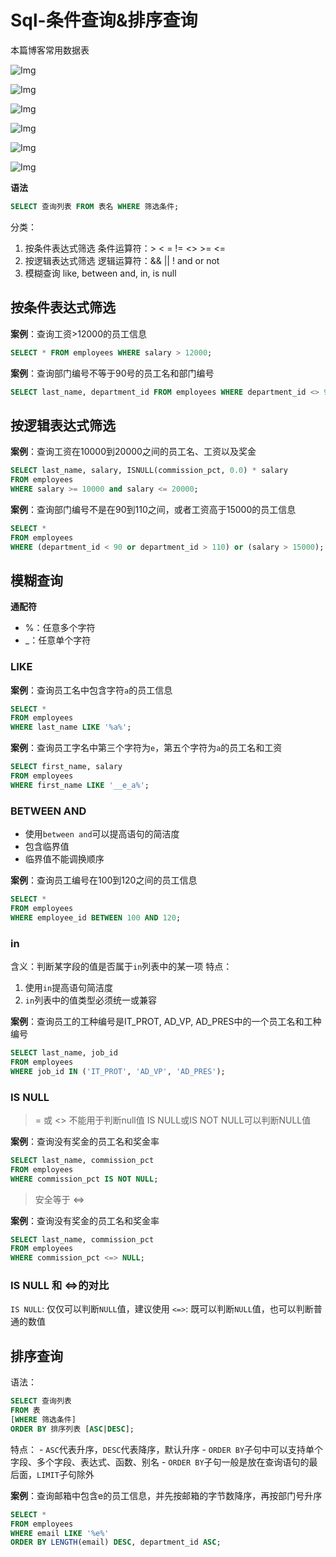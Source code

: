 # Sql-条件查询&排序查询

本篇博客常用数据表

![Img](https://cdn.jsdelivr.net/gh/zhangyufeng0123/ImageHosting/img/yank-note-picgo-img-20230529220437.png)

![Img](https://cdn.jsdelivr.net/gh/zhangyufeng0123/ImageHosting/img/yank-note-picgo-img-20230529220453.png)

![Img](https://cdn.jsdelivr.net/gh/zhangyufeng0123/ImageHosting/img/yank-note-picgo-img-20230529220506.png)

![Img](https://cdn.jsdelivr.net/gh/zhangyufeng0123/ImageHosting/img/yank-note-picgo-img-20230529220522.png)

![Img](https://cdn.jsdelivr.net/gh/zhangyufeng0123/ImageHosting/img/yank-note-picgo-img-20230529220534.png)

![Img](https://cdn.jsdelivr.net/gh/zhangyufeng0123/ImageHosting/img/yank-note-picgo-img-20230529220543.png)

**语法**

```SQL
SELECT 查询列表 FROM 表名 WHERE 筛选条件;
```

分类：
1. 按条件表达式筛选
    条件运算符：> < = != <> >= <= 
2. 按逻辑表达式筛选
    逻辑运算符：&& || ! and or not
3. 模糊查询
    like, between and, in, is null

## 按条件表达式筛选

**案例**：查询工资>12000的员工信息

```SQL
SELECT * FROM employees WHERE salary > 12000;
```

**案例**：查询部门编号不等于90号的员工名和部门编号

```SQL
SELECT last_name, department_id FROM employees WHERE department_id <> 90;
```

## 按逻辑表达式筛选

**案例**：查询工资在10000到20000之间的员工名、工资以及奖金

```SQL
SELECT last_name, salary, ISNULL(commission_pct, 0.0) * salary
FROM employees
WHERE salary >= 10000 and salary <= 20000;
```

**案例**：查询部门编号不是在90到110之间，或者工资高于15000的员工信息

```SQL
SELECT * 
FROM employees
WHERE (department_id < 90 or department_id > 110) or (salary > 15000);
```

## 模糊查询

**通配符**
- %：任意多个字符
- _：任意单个字符

### LIKE

**案例**：查询员工名中包含字符`a`的员工信息

```SQL
SELECT *
FROM employees
WHERE last_name LIKE '%a%';
```

**案例**：查询员工字名中第三个字符为`e`，第五个字符为`a`的员工名和工资

```SQL
SELECT first_name, salary
FROM employees
WHERE first_name LIKE '__e_a%';
```


### BETWEEN AND 

- 使用`between and`可以提高语句的简洁度
- 包含临界值
- 临界值不能调换顺序

**案例**：查询员工编号在100到120之间的员工信息

```SQL
SELECT *
FROM employees
WHERE employee_id BETWEEN 100 AND 120;
```

### in

含义：判断某字段的值是否属于`in`列表中的某一项
特点：
1. 使用`in`提高语句简洁度
2. `in`列表中的值类型必须统一或兼容

**案例**：查询员工的工种编号是IT_PROT, AD_VP, AD_PRES中的一个员工名和工种编号

```SQL
SELECT last_name, job_id
FROM employees
WHERE job_id IN ('IT_PROT', 'AD_VP', 'AD_PRES');
```

### IS NULL 

> = 或 <> 不能用于判断null值
> IS NULL或IS NOT NULL可以判断NULL值

**案例**：查询没有奖金的员工名和奖金率

```SQL
SELECT last_name, commission_pct
FROM employees
WHERE commission_pct IS NOT NULL;
```

> 安全等于 <=>

**案例**：查询没有奖金的员工名和奖金率

```SQL
SELECT last_name, commission_pct
FROM employees
WHERE commission_pct <=> NULL;
```

### IS NULL 和 <=>的对比

`IS NULL`: 仅仅可以判断`NULL`值，建议使用
`<=>`: 既可以判断`NULL`值，也可以判断普通的数值


## 排序查询

语法：
```SQL
SELECT 查询列表
FROM 表
[WHERE 筛选条件]
ORDER BY 排序列表 [ASC|DESC];
```

特点：
    - `ASC`代表升序，`DESC`代表降序，默认升序
    - `ORDER BY`子句中可以支持单个字段、多个字段、表达式、函数、别名
    - `ORDER BY`子句一般是放在查询语句的最后面，`LIMIT`子句除外

**案例**：查询邮箱中包含e的员工信息，并先按邮箱的字节数降序，再按部门号升序

```SQL
SELECT *
FROM employees
WHERE email LIKE '%e%'
ORDER BY LENGTH(email) DESC, department_id ASC;
```
